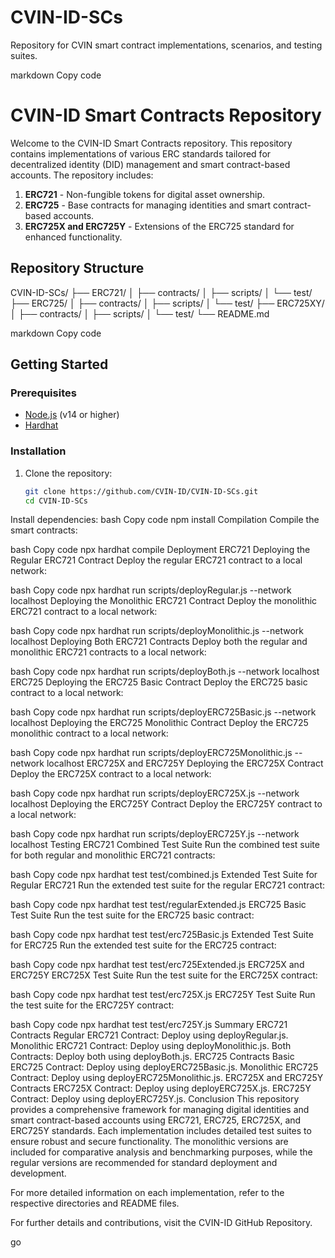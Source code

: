 # CVIN-ID-SCs
Repository for CVIN smart contract implementations, scenarios, and testing suites.

markdown
Copy code
# CVIN-ID Smart Contracts Repository

Welcome to the CVIN-ID Smart Contracts repository. This repository contains implementations of various ERC standards tailored for decentralized identity (DID) management and smart contract-based accounts. The repository includes:

1. **ERC721** - Non-fungible tokens for digital asset ownership.
2. **ERC725** - Base contracts for managing identities and smart contract-based accounts.
3. **ERC725X and ERC725Y** - Extensions of the ERC725 standard for enhanced functionality.

## Repository Structure

CVIN-ID-SCs/
├── ERC721/
│ ├── contracts/
│ ├── scripts/
│ └── test/
├── ERC725/
│ ├── contracts/
│ ├── scripts/
│ └── test/
├── ERC725XY/
│ ├── contracts/
│ ├── scripts/
│ └── test/
└── README.md

markdown
Copy code

## Getting Started

### Prerequisites
- [Node.js](https://nodejs.org/) (v14 or higher)
- [Hardhat](https://hardhat.org/)

### Installation

1. Clone the repository:
   ```bash
   git clone https://github.com/CVIN-ID/CVIN-ID-SCs.git
   cd CVIN-ID-SCs
Install dependencies:
bash
Copy code
npm install
Compilation
Compile the smart contracts:

bash
Copy code
npx hardhat compile
Deployment
ERC721
Deploying the Regular ERC721 Contract
Deploy the regular ERC721 contract to a local network:

bash
Copy code
npx hardhat run scripts/deployRegular.js --network localhost
Deploying the Monolithic ERC721 Contract
Deploy the monolithic ERC721 contract to a local network:

bash
Copy code
npx hardhat run scripts/deployMonolithic.js --network localhost
Deploying Both ERC721 Contracts
Deploy both the regular and monolithic ERC721 contracts to a local network:

bash
Copy code
npx hardhat run scripts/deployBoth.js --network localhost
ERC725
Deploying the ERC725 Basic Contract
Deploy the ERC725 basic contract to a local network:

bash
Copy code
npx hardhat run scripts/deployERC725Basic.js --network localhost
Deploying the ERC725 Monolithic Contract
Deploy the ERC725 monolithic contract to a local network:

bash
Copy code
npx hardhat run scripts/deployERC725Monolithic.js --network localhost
ERC725X and ERC725Y
Deploying the ERC725X Contract
Deploy the ERC725X contract to a local network:

bash
Copy code
npx hardhat run scripts/deployERC725X.js --network localhost
Deploying the ERC725Y Contract
Deploy the ERC725Y contract to a local network:

bash
Copy code
npx hardhat run scripts/deployERC725Y.js --network localhost
Testing
ERC721
Combined Test Suite
Run the combined test suite for both regular and monolithic ERC721 contracts:

bash
Copy code
npx hardhat test test/combined.js
Extended Test Suite for Regular ERC721
Run the extended test suite for the regular ERC721 contract:

bash
Copy code
npx hardhat test test/regularExtended.js
ERC725
Basic Test Suite
Run the test suite for the ERC725 basic contract:

bash
Copy code
npx hardhat test test/erc725Basic.js
Extended Test Suite for ERC725
Run the extended test suite for the ERC725 contract:

bash
Copy code
npx hardhat test test/erc725Extended.js
ERC725X and ERC725Y
ERC725X Test Suite
Run the test suite for the ERC725X contract:

bash
Copy code
npx hardhat test test/erc725X.js
ERC725Y Test Suite
Run the test suite for the ERC725Y contract:

bash
Copy code
npx hardhat test test/erc725Y.js
Summary
ERC721 Contracts
Regular ERC721 Contract: Deploy using deployRegular.js.
Monolithic ERC721 Contract: Deploy using deployMonolithic.js.
Both Contracts: Deploy both using deployBoth.js.
ERC725 Contracts
Basic ERC725 Contract: Deploy using deployERC725Basic.js.
Monolithic ERC725 Contract: Deploy using deployERC725Monolithic.js.
ERC725X and ERC725Y Contracts
ERC725X Contract: Deploy using deployERC725X.js.
ERC725Y Contract: Deploy using deployERC725Y.js.
Conclusion
This repository provides a comprehensive framework for managing digital identities and smart contract-based accounts using ERC721, ERC725, ERC725X, and ERC725Y standards. Each implementation includes detailed test suites to ensure robust and secure functionality. The monolithic versions are included for comparative analysis and benchmarking purposes, while the regular versions are recommended for standard deployment and development.

For more detailed information on each implementation, refer to the respective directories and README files.

For further details and contributions, visit the CVIN-ID GitHub Repository.

go
